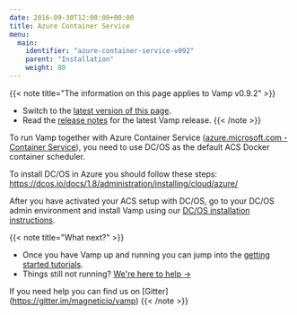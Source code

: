 ```yaml
---
date: 2016-09-30T12:00:00+00:00
title: Azure Container Service
menu:
  main:
    identifier: "azure-container-service-v092"
    parent: "Installation"
    weight: 80
---
```


{{< note title="The information on this page applies to Vamp v0.9.2" >}}

* Switch to the [latest version of this page](/documentation/installation/azure-container-service).
* Read the [release notes](/documentation/release-notes/latest) for the latest Vamp release.
{{< /note >}}

To run Vamp together with Azure Container Service ([azure.microsoft.com - Container Service](https://azure.microsoft.com/en-us/services/container-service/)), you need to use DC/OS as the default ACS Docker container scheduler. 

To install DC/OS in Azure you should follow these steps: https://dcos.io/docs/1.8/administration/installing/cloud/azure/

After you have activated your ACS setup with DC/OS, go to your DC/OS admin environment and install Vamp using our [DC/OS installation instructions](/documentation/installation/v0.9.2/dcos/).


{{< note title="What next?" >}}

* Once you have Vamp up and running you can jump into the [getting started tutorials](/documentation/tutorials/overview).
* Things still not running? [We're here to help →](https://github.com/magneticio/vamp/issues)

If you need help you can find us on [Gitter] (https://gitter.im/magneticio/vamp)
{{< /note >}}
